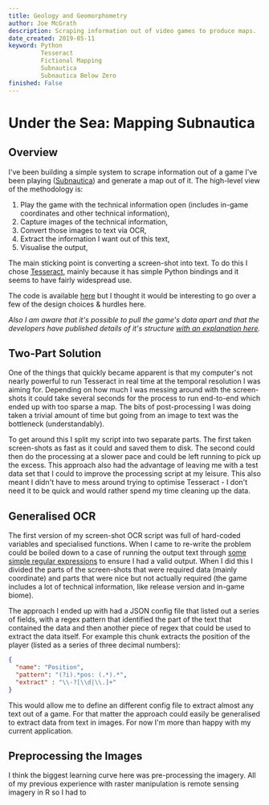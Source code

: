 ```yaml
---
title: Geology and Geomorphometry
author: Joe McGrath
description: Scraping information out of video games to produce maps.
date_created: 2019-05-11
keyword: Python
         Tesseract
         Fictional Mapping
         Subnautica
         Subnautica Below Zero
finished: False
---
```

# Under the Sea: Mapping Subnautica

## Overview

I've been building a simple system to scrape information out of a game I've been playing ([Subnautica](https://unknownworlds.com/subnautica)) and generate a map out of it. The high-level view of the methodology is:

1. Play the game with the technical information open (includes in-game coordinates and other technical information),
2. Capture images of the technical information,
3. Convert those images to text via OCR,
4. Extract the information I want out of this text,
5. Visualise the output,

The main sticking point is converting a screen-shot into text. To do this I chose [Tesseract](https://en.wikipedia.org/wiki/Tesseract_(software)), mainly because it has simple Python bindings and it seems to have fairly widespread use.

The code is available [here](link_to_the_repo) but I thought it would be interesting to go over a few of the design choices & hurdles here.

*Also I am aware that it's possible to pull the game's data apart and that the developers have published details of it's structure [with an explanation here](https://unknownworlds.com/subnautica/terrain-data-format).*

## Two-Part Solution

One of the things that quickly became apparent is that my computer's not nearly powerful to run Tesseract in real time at the temporal resolution I was aiming for. Depending on how much I was messing around with the screen-shots it could take several seconds for the process to run end-to-end which ended up with too sparse a map. The bits of post-processing I was doing taken a trivial amount of time but going from an image to text was the bottleneck (understandably).

To get around this I split my script into two separate parts. The first taken screen-shots as fast as it could and saved them to disk. The second could then do the processing at a slower pace and could be left running to pick up the excess. This approach also had the advantage of leaving me with a test data set that I could to improve the processing script at my leisure. This also meant I didn't have to mess around trying to optimise Tesseract - I don't need it to be quick and would rather spend my time cleaning up the data.

## Generalised OCR

The first version of my screen-shot OCR script was full of hard-coded variables and specialised functions. When I came to re-write the problem could be boiled down to a case of running the output text through [some simple regular expressions](https://xkcd.com/1171) to ensure I had a valid output. When I did this I divided the parts of the screen-shots that were required data (mainly coordinate) and parts that were nice but not actually required (the game includes a lot of technical information, like release version and in-game biome).

The approach I ended up with had a JSON config file that listed out a series of fields, with a regex pattern that identified the part of the text that contained the data and then another piece of regex that could be used to extract the data itself. For example this chunk extracts the position of the player (listed as a series of three decimal numbers):

````JSON
{
  "name": "Position",
  "pattern": "(?i).*pos: (.*).*",
  "extract" : "\\-?[\\d|\\.]+"
}
````

This would allow me to define an different config file to extract almost any text out of a game. For that matter the approach could easily be generalised to extract data from text in images. For now I'm more than happy with my current application.

## Preprocessing the Images

I think the biggest learning curve here was pre-processing the imagery. All of my previous experience with raster manipulation is remote sensing imagery in R so I had to
